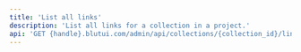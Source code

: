 ```yaml
---
title: 'List all links'
description: 'List all links for a collection in a project.'
api: 'GET {handle}.blutui.com/admin/api/collections/{collection_id}/links'
---
```


